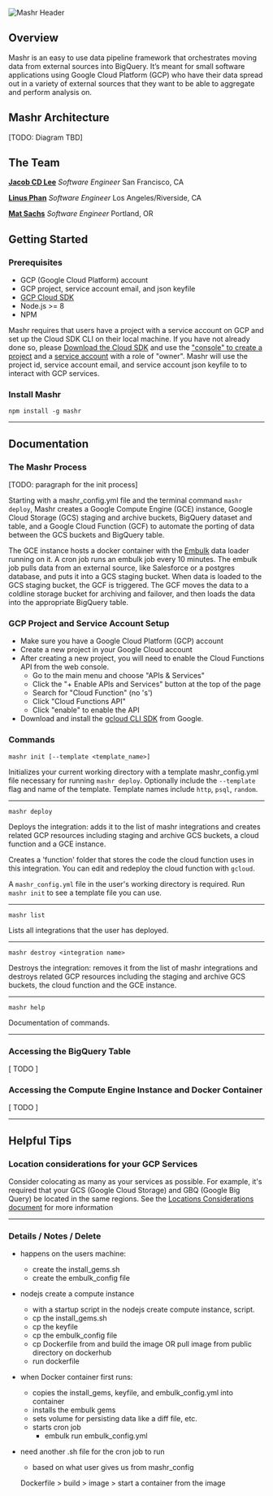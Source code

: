 ![Mashr Header](https://i.imgur.com/nEuJ93S.png?1)

## Overview
Mashr is an easy to use data pipeline framework that orchestrates moving data
from external sources into BigQuery. It’s meant for small software applications
using Google Cloud Platform (GCP) who have their data spread out in a variety
of external sources that they want to be able to aggregate and perform
analysis on.

## Mashr Architecture

[TODO: Diagram TBD]

## The Team

**[Jacob CD Lee](https://)** *Software Engineer* San
Francisco, CA

**[Linus Phan](https://)** *Software Engineer* Los Angeles/Riverside, CA

**[Mat Sachs](https://matsachs.com)** *Software Engineer* Portland, OR

## Getting Started

### Prerequisites

* GCP (Google Cloud Platform) account
* GCP project, service account email, and json keyfile
* [GCP Cloud SDK](https://cloud.google.com/appengine/docs/standard/go/download)
* Node.js >= 8
* NPM

Mashr requires that users have a project with a service account on GCP and
set up the Cloud SDK CLI on their local machine. If you have not already done
so, please [Download the Cloud
SDK](https://cloud.google.com/appengine/docs/standard/go/download) and use the
["console" to create a
project](https://cloud.google.com/resource-manager/docs/creating-managing-projects)
and a [service
account](https://cloud.google.com/iam/docs/creating-managing-service-accounts)
with a role of "owner". Mashr will use the project id, service account email,
and service account json keyfile to to interact with GCP services.

### Install Mashr

```
npm install -g mashr
```

-------------------------------------------------------------------------------
## Documentation

### The Mashr Process

[TODO: paragraph for the init process]

Starting with a mashr_config.yml file and the terminal command `mashr deploy`,
Mashr creates a Google Compute Engine (GCE) instance, Google Cloud Storage
(GCS) staging and archive buckets, BigQuery dataset and table, and a Google
Cloud Function (GCF) to automate the porting of data between the GCS buckets
and BigQuery table.

The GCE instance hosts a docker container with the
[Embulk](https://www.embulk.org/docs/) data loader running on it. A cron job
runs an embulk job every 10 minutes. The embulk job pulls data from an external
source, like Salesforce or a postgres database, and puts it into a GCS staging
bucket. When data is loaded to the GCS staging bucket, the GCF is triggered.
The GCF moves the data to a coldline storage bucket for archiving and failover,
and then loads the data into the appropriate BigQuery table.

### GCP Project and Service Account Setup

* Make sure you have a Google Cloud Platform (GCP) account
* Create a new project in your Google Cloud account
* After creating a new project, you will need to enable the Cloud Functions
  API from the web console.
  - Go to the main menu and choose "APIs & Services"
  - Click the "+ Enable APIs and Services" button at the top of the page
  - Search for "Cloud Function" (no 's')
  - Click "Cloud Functions API"
  - Click "enable" to enable the API
* Download and install the [gcloud CLI
  SDK](https://cloud.google.com/sdk/docs/quickstarts) from Google.


### Commands

```
mashr init [--template <template_name>]
```

Initializes your current working directory with a template mashr_config.yml
file necessary for running `mashr deploy`.  Optionally include the `--template`
flag and name of the template. Template names include `http`, `psql`,
`random`.

-------------------------------------------------------------------------------
```
mashr deploy
```

Deploys the integration: adds it to the list of mashr integrations and creates
related GCP resources including staging and archive GCS buckets, a cloud
function and a GCE instance.

Creates a 'function' folder that stores the code the cloud function uses in
this integration. You can edit and redeploy the cloud function with `gcloud`.

A `mashr_config.yml` file in the user's working directory is required. Run
`mashr init` to see a template file you can use.

-------------------------------------------------------------------------------
```
mashr list
```

Lists all integrations that the user has deployed.

-------------------------------------------------------------------------------
```
mashr destroy <integration name>
```

Destroys the integration: removes it from the list of mashr integrations and
destroys related GCP resources including the staging and archive GCS buckets,
the cloud function and the GCE instance.

-------------------------------------------------------------------------------
```
mashr help
```

Documentation of commands.

-------------------------------------------------------------------------------


### Accessing the BigQuery Table

[ TODO ]

### Accessing the Compute Engine Instance and Docker Container

[ TODO ]

-------------------------------------------------------------------------------
## Helpful Tips

### Location considerations for your GCP Services

Consider colocating as many as your services as possible. For example, it's
required that your GCS (Google Cloud Storage) and GBQ (Google Big Query) be
located in the same regions. See the [Locations Considerations
document](./docs/gcp_locations_considerations.md) for more information

-------------------------------------------------------------------------------
### Details / Notes / Delete
* happens on the users machine:
  - create the install_gems.sh
  - create the embulk_config file
* nodejs create a compute instance
  - with a startup script in the nodejs create compute instance, script.
  - cp the install_gems.sh
  - cp the keyfile
  - cp the embulk_config file
  - cp Dockerfile from and build the image
    OR
    pull image from public directory on dockerhub
  - run dockerfile
* when Docker container first runs:
  - copies the install_gems, keyfile, and embulk_config.yml into container
  - installs the embulk gems
  - sets volume for persisting data like a diff file, etc.
  - starts cron job
    - embulk run embulk_config.yml
* need another .sh file for the cron job to run
  - based on what user gives us from mashr_config

  Dockerfile > build > image > start a container from the image

